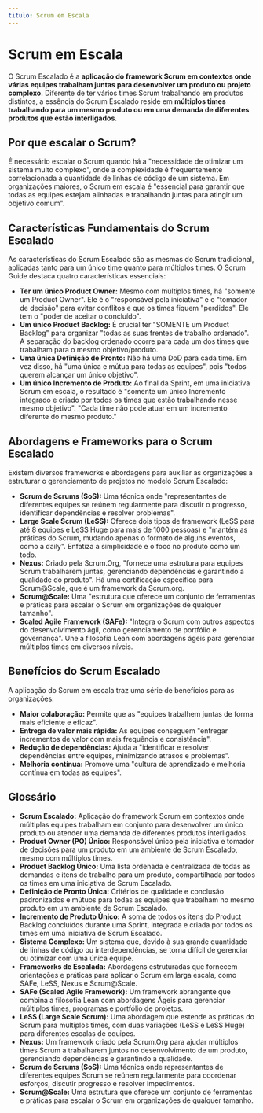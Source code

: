 ```yaml
---
titulo: Scrum em Escala
---
```


# Scrum em Escala

O Scrum Escalado é a **aplicação do framework Scrum em contextos onde várias equipes trabalham juntas para desenvolver um produto ou projeto complexo**. Diferente de ter vários times Scrum trabalhando em produtos distintos, a essência do Scrum Escalado reside em **múltiplos times trabalhando para um mesmo produto ou em uma demanda de diferentes produtos que estão interligados**.

## Por que escalar o Scrum?

É necessário escalar o Scrum quando há a "necessidade de otimizar um sistema muito complexo", onde a complexidade é frequentemente correlacionada à quantidade de linhas de código de um sistema. Em organizações maiores, o Scrum em escala é "essencial para garantir que todas as equipes estejam alinhadas e trabalhando juntas para atingir um objetivo comum".

## Características Fundamentais do Scrum Escalado

As características do Scrum Escalado são as mesmas do Scrum tradicional, aplicadas tanto para um único time quanto para múltiplos times. O Scrum Guide destaca quatro características essenciais:

- **Ter um único Product Owner:** Mesmo com múltiplos times, há "somente um Product Owner". Ele é o "responsável pela iniciativa" e o "tomador de decisão" para evitar conflitos e que os times fiquem "perdidos". Ele tem o "poder de aceitar o concluído".
- **Um único Product Backlog:** É crucial ter "SOMENTE um Product Backlog" para organizar "todas as suas frentes de trabalho ordenado". A separação do backlog ordenado ocorre para cada um dos times que trabalham para o mesmo objetivo/produto.
- **Uma única Definição de Pronto:** Não há uma DoD para cada time. Em vez disso, há "uma única e mútua para todas as equipes", pois "todos querem alcançar um único objetivo".
- **Um único Incremento de Produto:** Ao final da Sprint, em uma iniciativa Scrum em escala, o resultado é "somente um único Incremento integrado e criado por todos os times que estão trabalhando nesse mesmo objetivo". "Cada time não pode atuar em um incremento diferente do mesmo produto."

## Abordagens e Frameworks para o Scrum Escalado

Existem diversos frameworks e abordagens para auxiliar as organizações a estruturar o gerenciamento de projetos no modelo Scrum Escalado:

- **Scrum de Scrums (SoS):** Uma técnica onde "representantes de diferentes equipes se reúnem regularmente para discutir o progresso, identificar dependências e resolver problemas".
- **Large Scale Scrum (LeSS):** Oferece dois tipos de framework (LeSS para até 8 equipes e LeSS Huge para mais de 1000 pessoas) e "mantém as práticas do Scrum, mudando apenas o formato de alguns eventos, como a daily". Enfatiza a simplicidade e o foco no produto como um todo.
- **Nexus:** Criado pela Scrum.Org, "fornece uma estrutura para equipes Scrum trabalharem juntas, gerenciando dependências e garantindo a qualidade do produto". Há uma certificação específica para Scrum@Scale, que é um framework da Scrum.org.
- **Scrum@Scale:** Uma "estrutura que oferece um conjunto de ferramentas e práticas para escalar o Scrum em organizações de qualquer tamanho".
- **Scaled Agile Framework (SAFe):** "Integra o Scrum com outros aspectos do desenvolvimento ágil, como gerenciamento de portfólio e governança". Une a filosofia Lean com abordagens ágeis para gerenciar múltiplos times em diversos níveis.

## Benefícios do Scrum Escalado

A aplicação do Scrum em escala traz uma série de benefícios para as organizações:

- **Maior colaboração:** Permite que as "equipes trabalhem juntas de forma mais eficiente e eficaz".
- **Entrega de valor mais rápida:** As equipes conseguem "entregar incrementos de valor com mais frequência e consistência".
- **Redução de dependências:** Ajuda a "identificar e resolver dependências entre equipes, minimizando atrasos e problemas".
- **Melhoria contínua:** Promove uma "cultura de aprendizado e melhoria contínua em todas as equipes".

## Glossário

-   **Scrum Escalado:** Aplicação do framework Scrum em contextos onde múltiplas equipes trabalham em conjunto para desenvolver um único produto ou atender uma demanda de diferentes produtos interligados.
-   **Product Owner (PO) Único:** Responsável único pela iniciativa e tomador de decisões para um produto em um ambiente de Scrum Escalado, mesmo com múltiplos times.
-   **Product Backlog Único:** Uma lista ordenada e centralizada de todas as demandas e itens de trabalho para um produto, compartilhada por todos os times em uma iniciativa de Scrum Escalado.
-   **Definição de Pronto Única:** Critérios de qualidade e conclusão padronizados e mútuos para todas as equipes que trabalham no mesmo produto em um ambiente de Scrum Escalado.
-   **Incremento de Produto Único:** A soma de todos os itens do Product Backlog concluídos durante uma Sprint, integrada e criada por todos os times em uma iniciativa de Scrum Escalado.
-   **Sistema Complexo:** Um sistema que, devido à sua grande quantidade de linhas de código ou interdependências, se torna difícil de gerenciar ou otimizar com uma única equipe.
-   **Frameworks de Escalada:** Abordagens estruturadas que fornecem orientações e práticas para aplicar o Scrum em larga escala, como SAFe, LeSS, Nexus e Scrum@Scale.
-   **SAFe (Scaled Agile Framework):** Um framework abrangente que combina a filosofia Lean com abordagens Ágeis para gerenciar múltiplos times, programas e portfólio de projetos.
-   **LeSS (Large Scale Scrum):** Uma abordagem que estende as práticas do Scrum para múltiplos times, com duas variações (LeSS e LeSS Huge) para diferentes escalas de equipes.
-   **Nexus:** Um framework criado pela Scrum.Org para ajudar múltiplos times Scrum a trabalharem juntos no desenvolvimento de um produto, gerenciando dependências e garantindo a qualidade.
-   **Scrum de Scrums (SoS):** Uma técnica onde representantes de diferentes equipes Scrum se reúnem regularmente para coordenar esforços, discutir progresso e resolver impedimentos.
-   **Scrum@Scale:** Uma estrutura que oferece um conjunto de ferramentas e práticas para escalar o Scrum em organizações de qualquer tamanho.
